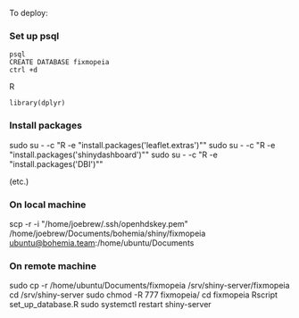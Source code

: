 To deploy:

### Set up psql

```
psql
CREATE DATABASE fixmopeia
ctrl +d
```

R
```
library(dplyr)
```

### Install packages

sudo su - -c "R -e \"install.packages('leaflet.extras')\""
sudo su - -c "R -e \"install.packages('shinydashboard')\""
sudo su - -c "R -e \"install.packages('DBI')\""

(etc.)



### On local machine

scp -r -i "/home/joebrew/.ssh/openhdskey.pem" /home/joebrew/Documents/bohemia/shiny/fixmopeia ubuntu@bohemia.team:/home/ubuntu/Documents


### On remote machine

sudo cp -r /home/ubuntu/Documents/fixmopeia /srv/shiny-server/fixmopeia
cd /srv/shiny-server
sudo chmod -R 777 fixmopeia/
cd fixmopeia
Rscript set_up_database.R
sudo systemctl restart shiny-server
